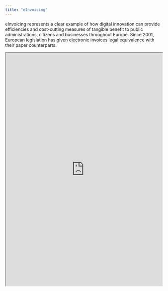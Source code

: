 ```yaml
---
title: "eInvoicing"
---
```


eInvoicing represents a clear example of how digital innovation can provide efficiencies and cost-cutting measures of tangible benefit to public administrations, citizens and businesses throughout Europe. Since 2001, European legislation has given electronic invoices legal equivalence with their paper counterparts.

<iframe height="750" width="100%" src="https://ewelton.github.io/ktest/wiki.html#eInvoicing"></iframe>
